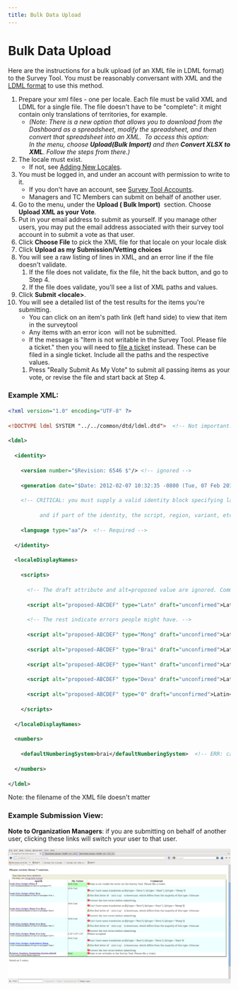```yaml
---
title: Bulk Data Upload
---
```


# Bulk Data Upload

Here are the instructions for a bulk upload (of an XML file in LDML format) to the Survey Tool. You must be reasonably conversant with XML and the [LDML format](http://unicode.org/reports/tr35/) to use this method.

1. Prepare your xml files \- one per locale. Each file must be valid XML and LDML for a single file. The file doesn't have to be "complete": it might contain only translations of territories, for example.
	- *(Note: There is a new option that allows you to download from the Dashboard as a spreadsheet, modify the spreadsheet, and then convert that spreadsheet into an XML.  To access this option:<br> In the menu, choose **Upload(Bulk Import)** and then **Convert XLSX to XML**. Follow the steps from there.)*
2. The locale must exist. 
	- If not, see [Adding New Locales](/index/bug-reports#New_Locales).
3. You must be logged in, and under an account with permission to write to it.
	- If you don't have an account, see [Survey Tool Accounts](http://cldr.unicode.org/index/survey-tool/accounts).
	- Managers and TC Members can submit on behalf of another user.
4. Go to the menu, under the **Upload ( Bulk Import)**  section. Choose **Upload XML as your Vote**.
5. Put in your email address to submit as yourself. If you manage other users, you may put the email address associated with their survey tool account in to submit a vote as that user.
6. Click **Choose File** to pick the XML file for that locale on your locale disk
7. Click **Upload as my Submission/Vetting choices**
8. You will see a raw listing of lines in XML, and an error line if the file doesn't validate.
	1. If the file does not validate, fix the file, hit the back button, and go to Step 4.
	2. If the file does validate, you'll see a list of XML paths and values.
9. Click **Submit \<locale\>**.
10. You will see a detailed list of the test results for the items you're submitting.
	- You can click on an item's path link (left hand side) to view that item in the surveytool
	- Any items with an error icon  will not be submitted.
	- If the message is "Item is not writable in the Survey Tool. Please file a ticket." then you will need to [file a ticket](/index/bug-reports#TOC-Filing-a-Ticket) instead. These can be filed in a single ticket. Include all the paths and the respective values.
	1. Press "Really Submit As My Vote" to submit all passing items as your vote, or revise the file and start back at Step 4.

### Example XML:

```xml
<?xml version="1.0" encoding="UTF-8" ?>

<!DOCTYPE ldml SYSTEM "../../common/dtd/ldml.dtd">  <!-- Not important. Latest DTD will be used. -->

<ldml>

  <identity>

    <version number="$Revision: 6546 $"/> <!-- ignored -->

    <generation date="$Date: 2012-02-07 10:32:35 -0800 (Tue, 07 Feb 2012) $"/> <!-- ignored -->

    <!-- CRITICAL: you must supply a valid identity block specifying language,

          and if part of the identity, the script, region, variant, etc. -->

    <language type="aa"/>  <!-- Required -->

  </identity>

  <localeDisplayNames>

    <scripts>

      <!-- The draft attribute and alt=proposed value are ignored. Comments are ignored.  -->

      <script alt="proposed-ABCDEF" type="Latn" draft="unconfirmed">Latin</script>  <!-- OK. -->

      <!-- The rest indicate errors people might have. -->

      <script alt="proposed-ABCDEF" type="Mong" draft="unconfirmed">Latin</script> <!-- ERR: duplicate -->

      <script alt="proposed-ABCDEF" type="Brai" draft="unconfirmed">Latin</script> <!-- ERR: duplicate -->

      <script alt="proposed-ABCDEF" type="Hant" draft="unconfirmed">Latin</script> <!-- ERR: duplicate -->

      <script alt="proposed-ABCDEF" type="Deva" draft="unconfirmed">Latin</script> <!-- ERR: duplicate -->

      <script alt="proposed-ABCDEF" type="0" draft="unconfirmed">Latin</script>    <!-- ERR: bad 'type' -->

    </scripts>

  </localeDisplayNames>

  <numbers>

    <defaultNumberingSystem>brai</defaultNumberingSystem>  <!-- ERR: can't change via survey tool -->

  </numbers>

</ldml>
```

Note: the filename of the XML file doesn't matter

### Example Submission View:

**Note to Organization Managers**: if you are submitting on behalf of another user, clicking these links will switch your user to that user.

![image](../../images/index/bulkDataUpload0.png)

